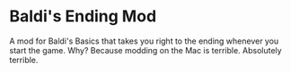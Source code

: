 # Baldi's Ending Mod
A mod for Baldi's Basics that takes you right to the ending whenever you start the game. Why? Because modding on the Mac is terrible. Absolutely terrible.

